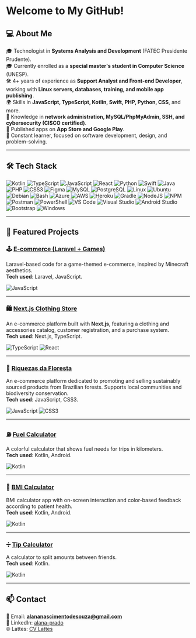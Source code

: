 # Welcome to My GitHub!　　　　　　　　　　　　　  

## 💻 About Me
 🎓 Technologist in **Systems Analysis and Development** (FATEC Presidente Prudente).  
 🎓 Currently enrolled as a **special master's student in Computer Science** (UNESP).  
 🛠️ 4+ years of experience as **Support Analyst and Front-end Developer**, working with **Linux servers, databases, training, and mobile app publishing**.  
 🌍 Skills in **JavaScript, TypeScript, Kotlin, Swift, PHP, Python, CSS**, and more.  
 📡 Knowledge in **network administration, MySQL/PhpMyAdmin, SSH, and cybersecurity (CISCO certified)**.  
 📱 Published apps on **App Store and Google Play**.  
 🌱 Constant learner, focused on software development, design, and problem-solving.  

---

## 🛠️ Tech Stack

![Kotlin](https://skillicons.dev/icons?i=kotlin)
![TypeScript](https://skillicons.dev/icons?i=ts)
![JavaScript](https://skillicons.dev/icons?i=js)
![React](https://skillicons.dev/icons?i=react)
![Python](https://skillicons.dev/icons?i=python)
![Swift](https://skillicons.dev/icons?i=swift)
![Java](https://skillicons.dev/icons?i=java)
![PHP](https://skillicons.dev/icons?i=php)
![CSS3](https://skillicons.dev/icons?i=css)
![Figma](https://skillicons.dev/icons?i=figma)
![MySQL](https://skillicons.dev/icons?i=mysql)
![PostgreSQL](https://skillicons.dev/icons?i=postgres)
![Linux](https://skillicons.dev/icons?i=linux)
![Ubuntu](https://skillicons.dev/icons?i=ubuntu)
![Debian](https://skillicons.dev/icons?i=debian)
![Bash](https://skillicons.dev/icons?i=bash)
![Azure](https://skillicons.dev/icons?i=azure)
![AWS](https://skillicons.dev/icons?i=aws)
![Heroku](https://skillicons.dev/icons?i=heroku)
![Gradle](https://skillicons.dev/icons?i=gradle)
![NodeJS](https://skillicons.dev/icons?i=nodejs)
![NPM](https://skillicons.dev/icons?i=npm)
![Postman](https://skillicons.dev/icons?i=postman)
![PowerShell](https://skillicons.dev/icons?i=powershell)
![VS Code](https://skillicons.dev/icons?i=vscode)
![Visual Studio](https://skillicons.dev/icons?i=visualstudio)
![Android Studio](https://skillicons.dev/icons?i=androidstudio)
![Bootstrap](https://skillicons.dev/icons?i=bootstrap)
![Windows](https://skillicons.dev/icons?i=windows)

---

## 🚀 Featured Projects

### 🕹️ [E-commerce (Laravel + Games)](https://github.com/alanazip/ecommerce)
Laravel-based code for a game-themed e-commerce, inspired by Minecraft aesthetics.  
**Tech used**: Laravel, JavaScript.  

![JavaScript](https://skillicons.dev/icons?i=js)

---

### 🛍️ [Next.js Clothing Store](https://github.com/alanazip/nextjs-firstproj)
An e-commerce platform built with **Next.js**, featuring a clothing and accessories catalog, customer registration, and a purchase system.  
**Tech used**: Next.js, TypeScript.  

![TypeScript](https://skillicons.dev/icons?i=ts)
![React](https://skillicons.dev/icons?i=react)

---

### 🌱 [Riquezas da Floresta](https://github.com/alanazip/riquezasdafloresta)
An e-commerce platform dedicated to promoting and selling sustainably sourced products from Brazilian forests. Supports local communities and biodiversity conservation.  
**Tech used**: JavaScript, CSS3.  

![JavaScript](https://skillicons.dev/icons?i=js)
![CSS3](https://skillicons.dev/icons?i=css)

---

### ⛽ [Fuel Calculator](https://github.com/alanazip/fuel_calculator)
A colorful calculator that shows fuel needs for trips in kilometers.  
**Tech used**: Kotlin, Android.  

![Kotlin](https://skillicons.dev/icons?i=kotlin)

---

### 📱 [BMI Calculator](https://github.com/alanazip/CalculadoraIMC)
BMI calculator app with on-screen interaction and color-based feedback according to patient health.  
**Tech used**: Kotlin, Android.  

![Kotlin](https://skillicons.dev/icons?i=kotlin)

---

### ➗ [Tip Calculator](https://github.com/alanazip/tip_calculator)
A calculator to split amounts between friends.  
**Tech used**: Kotlin.  

![Kotlin](https://skillicons.dev/icons?i=kotlin)

---

## 📫 Contact
 📧 Email: **alananascimentodesouza@gmail.com**  
 🔗 LinkedIn: [alana-prado](https://linkedin.com/in/alana-prado-a04a73388/)  
 🌐 Lattes: [CV Lattes](http://lattes.cnpq.br/5812559967905252)  

